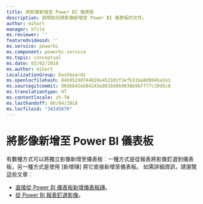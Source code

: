 ```yaml
---
title: 將影像新增至 Power BI 儀表板
description: 說明如何將影像新增至 Power BI 儀表板的文件。
author: mihart
manager: kfile
ms.reviewer: ''
featuredvideoid: ''
ms.service: powerbi
ms.component: powerbi-service
ms.topic: conceptual
ms.date: 03/02/2018
ms.author: mihart
LocalizationGroup: Dashboards
ms.openlocfilehash: 84b952dd744028e453101f3efb31ba8d084be2e1
ms.sourcegitcommit: 80d6b45eb84243e801b60b9038b9bff77c30d5c8
ms.translationtype: HT
ms.contentlocale: zh-TW
ms.lasthandoff: 06/04/2018
ms.locfileid: "34245870"
---
```

# <a name="add-an-image-to-a-power-bi-dashboard"></a>將影像新增至 Power BI 儀表板
有數種方式可以將獨立影像新增至儀表板︰一種方式是從報表將影像釘選到儀表板，另一種方式是使用 [新增磚] 將它直接新增至儀表板。  如需詳細資訊，請瀏覽這些文章︰

* [直接從 Power BI 儀表板新增儀表板磚](service-dashboard-add-widget.md)。
* [從 Power BI 報表釘選影像](service-dashboard-pin-tile-from-report.md)。

